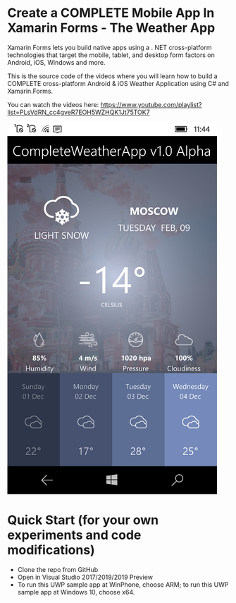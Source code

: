 # Create a COMPLETE Mobile App In Xamarin Forms - The Weather App
Xamarin Forms lets you build native apps using a . NET cross-platform technologies that target the mobile, tablet, and desktop form factors on Android, iOS, Windows and more. 

This is the source code of the videos where you will learn how to build a COMPLETE cross-platform Android & iOS Weather Application using C# and Xamarin.Forms.

You can watch the videos here: https://www.youtube.com/playlist?list=PLsVdRN_cc4gveR7EOH5WZHQK1Jt75TOK7

![screenshot](shot.png "screenshot")


# Quick Start (for your own experiments and code modifications)
- Clone the repo from GitHub
- Open in Visual Studio 2017/2019/2019 Preview
- To run this UWP sample app at WinPhone, choose ARM; to run this UWP sample app at Windows 10, choose x64. 

